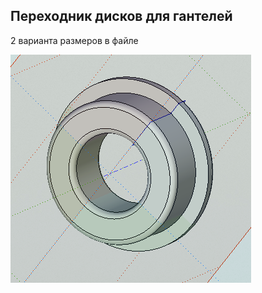 Переходник дисков для гантелей
--------------------

2 варианта размеров в файле

![img.png](img.png)